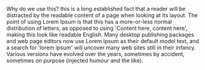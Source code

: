 Why do we use this?
this is a long established fact that a reader will be distracted by the readable
content of a page when looking at its layout. The point of using Lorem Ipsum is that 
this has a more-or-less normal distribution of letters, as opposed to using 'Content 
here, content here', making this look like readable English. Many desktop publishing 
packages and web page editors now use Lorem Ipsum as their default model text, and a 
search for 'lorem ipsum' will uncover many web sites still in their infancy. Various 
versions have evolved over the years, sometimes by accident, sometimes on purpose 
(injected humour and the like).
